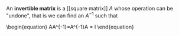 An **invertible matrix** is a [[square matrix]] $A$ whose operation can be "undone", that is we can find an $A^{-1}$ such that

\begin{equation}
AA\^{-1}=A\^{-1}A = I
\end{equation}